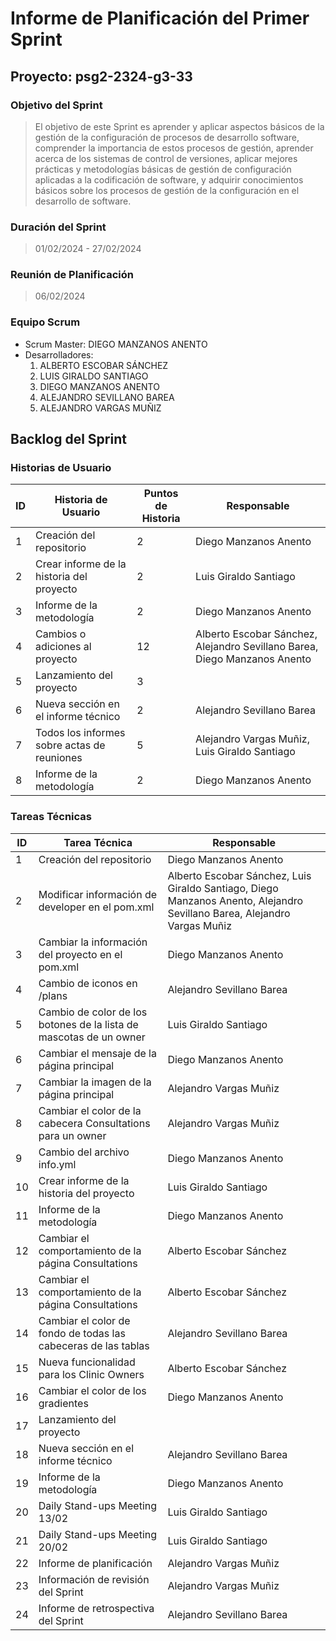# Informe de Planificación del Primer Sprint

## Proyecto: psg2-2324-g3-33

### Objetivo del Sprint
> El objetivo de este Sprint es aprender y aplicar aspectos básicos de la gestión de la configuración de procesos de desarrollo software, comprender la importancia de estos procesos de gestión, aprender acerca de los sistemas de control de versiones, aplicar mejores prácticas y metodologías básicas de gestión de configuración aplicadas a la codificación de software, y adquirir conocimientos básicos sobre los procesos de gestión de la configuración en el desarrollo de software.

### Duración del Sprint
> 01/02/2024 - 27/02/2024

### Reunión de Planificación
> 06/02/2024

### Equipo Scrum
- Scrum Master: DIEGO MANZANOS ANENTO
- Desarrolladores:
  1. ALBERTO ESCOBAR SÁNCHEZ
  2. LUIS GIRALDO SANTIAGO
  3. DIEGO MANZANOS ANENTO
  4. ALEJANDRO SEVILLANO BAREA
  5. ALEJANDRO VARGAS MUÑIZ

## Backlog del Sprint

### Historias de Usuario
| ID | Historia de Usuario |    Puntos de Historia   | Responsable |
|----|--------------------------|--------------------|-------------|
| 1  | Creación del repositorio | 2           | Diego Manzanos Anento    |
| 2  | Crear informe de la historia del proyecto        | 2           | Luis Giraldo Santiago    |
| 3  | Informe de la metodología        | 2           | Diego Manzanos Anento    |
| 4  | Cambios o adiciones al proyecto        |        12    | Alberto Escobar Sánchez, Alejandro Sevillano Barea, Diego Manzanos Anento    |
| 5  | Lanzamiento del proyecto       | 3           |     |
| 6  | Nueva sección en el informe técnico        | 2           | Alejandro Sevillano Barea    |
| 7  | Todos los informes sobre actas de reuniones        |  5          |  Alejandro Vargas Muñiz, Luis Giraldo Santiago   |
| 8  | Informe de la metodología        | 2           | Diego Manzanos Anento    |


### Tareas Técnicas
| ID | Tarea Técnica          | Responsable |
|----|------------------------|-------------|
| 1  | Creación del repositorio  | Diego Manzanos Anento    |
| 2  | Modificar información de developer en el pom.xml  | Alberto Escobar Sánchez, Luis Giraldo Santiago, Diego Manzanos Anento, Alejandro Sevillano Barea, Alejandro Vargas Muñiz    |
| 3  | Cambiar la información del proyecto en el pom.xml  | Diego Manzanos Anento    |
| 4  | Cambio de iconos en /plans  | Alejandro Sevillano Barea    |
| 5  | Cambio de color de los botones de la lista de mascotas de un owner  | Luis Giraldo Santiago    |
| 6  | Cambiar el mensaje de la página principal  | Diego Manzanos Anento    |
| 7  | Cambiar la imagen de la página principal  | Alejandro Vargas Muñiz    |
| 8  | Cambiar el color de la cabecera Consultations para un owner  | Alejandro Vargas Muñiz    |
| 9  | Cambio del archivo info.yml  | Diego Manzanos Anento    |
| 10  | Crear informe de la historia del proyecto  | Luis Giraldo Santiago    |
| 11  | Informe de la metodología  | Diego Manzanos Anento    |
| 12  | Cambiar el comportamiento de la página Consultations  | Alberto Escobar Sánchez    |
| 13  | Cambiar el comportamiento de la página Consultations  | Alberto Escobar Sánchez    |
| 14  | Cambiar el color de fondo de todas las cabeceras de las tablas  | Alejandro Sevillano Barea    |
| 15  | Nueva funcionalidad para los Clinic Owners  | Alberto Escobar Sánchez    |
| 16  | Cambiar el color de los gradientes  | Diego Manzanos Anento    |
| 17  | Lanzamiento del proyecto  |     |
| 18  | Nueva sección en el informe técnico  | Alejandro Sevillano Barea    |
| 19  | Informe de la metodología  | Diego Manzanos Anento    |
| 20  | Daily Stand-ups Meeting 13/02  | Luis Giraldo Santiago    |
| 21  | Daily Stand-ups Meeting 20/02  | Luis Giraldo Santiago    |
| 22  | Informe de planificación  | Alejandro Vargas Muñiz    |
| 23  | Información de revisión del Sprint  | Alejandro Vargas Muñiz    |
| 24  | Informe de retrospectiva del Sprint  | Alejandro Sevillano Barea   |